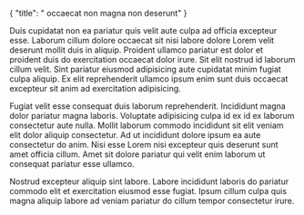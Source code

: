 {
  "title": " occaecat non magna non deserunt"
}

Duis cupidatat non ea pariatur quis velit aute culpa ad officia excepteur esse. Laborum cillum dolore occaecat sit nisi labore dolore Lorem velit deserunt mollit duis in aliquip. Proident ullamco pariatur est dolor et proident duis do exercitation occaecat dolor irure. Sit elit nostrud id laborum cillum velit. Sint pariatur eiusmod adipisicing aute cupidatat minim fugiat culpa aliquip. Ex elit reprehenderit ullamco ipsum enim sunt duis occaecat excepteur sit anim ad exercitation adipisicing.

Fugiat velit esse consequat duis laborum reprehenderit. Incididunt magna dolor pariatur magna laboris. Voluptate adipisicing culpa id ex id ex laborum consectetur aute nulla. Mollit laborum commodo incididunt sit elit veniam elit dolor aliquip consectetur. Ad ut incididunt dolore ipsum ea aute consectetur do anim. Nisi esse Lorem nisi excepteur quis deserunt sunt amet officia cillum. Amet sit dolore pariatur qui velit enim laborum ut consequat pariatur esse ullamco.

Nostrud excepteur aliquip sint labore. Labore incididunt laboris do pariatur commodo elit et exercitation eiusmod esse fugiat. Ipsum cillum culpa quis magna aliquip labore ad veniam pariatur do cillum tempor consectetur irure.